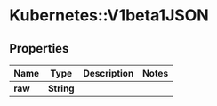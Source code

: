 # Kubernetes::V1beta1JSON

## Properties
Name | Type | Description | Notes
------------ | ------------- | ------------- | -------------
**raw** | **String** |  | 


